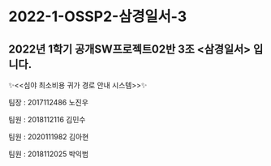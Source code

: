 # 2022-1-OSSP2-삼경일서-3

2022년 1학기 공개SW프로젝트02반 3조 <삼경일서> 입니다.
---------------------------------------------------------

✨<<심야 최소비용 귀가 경로 안내 시스템>>✨



팀장 : 2017112486 노진우

팀원 : 2018112116 김민수

팀원 : 2020111982 김아현

팀원 : 2018112025 박익범

